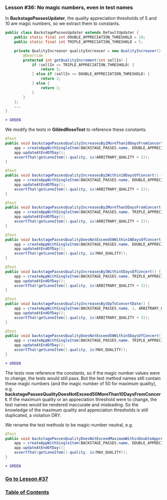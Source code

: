 ### Lesson #36: No magic numbers, even in test names
In **BackstagePassesUpdater**, the quality appreciation thresholds of 5 and 10 are magic numbers, so we extract them to constants.
```java
public class BackstagePassesUpdater extends DefaultUpdater {
    public static final int DOUBLE_APPRECIATION_THRESHOLD = 10;
    public static final int TRIPLE_APPRECIATION_THRESHOLD = 5;

    private QualityIncreaser qualityIncreaser = new QualityIncreaser() {
        @Override
        protected int getQualityIncrement(int sellIn) {
            if (sellIn <= TRIPLE_APPRECIATION_THRESHOLD) {
                return 3;
            } else if (sellIn <= DOUBLE_APPRECIATION_THRESHOLD) {
                return 2;
            } else {
                return 1;
            }
        }
    };
    ...
}
```
```diff
+ GREEN
```
We modify the tests in **GildedRoseTest** to reference these constants.  
```java
@Test
public void backstagePassesQualityIncreasesBy1MoreThan10DaysFromConcert() {
    app = createAppWithSingleItem(BACKSTAGE_PASSES.name, DOUBLE_APPRECIATION_THRESHOLD + 1, ARBITRARY_QUALITY);
    app.updateAtEndOfDay();
    assertThat(getLoneItem().quality, is(ARBITRARY_QUALITY + 1));
}

@Test
public void backstagePassesQualityIncreasesBy2Within10DaysOfConcert() {
    app = createAppWithSingleItem(BACKSTAGE_PASSES.name, DOUBLE_APPRECIATION_THRESHOLD, ARBITRARY_QUALITY);
    app.updateAtEndOfDay();
    assertThat(getLoneItem().quality, is(ARBITRARY_QUALITY + 2));
}

@Test
public void backstagePassesQualityIncreasesBy2MoreThan5DaysFromConcert() {
    app = createAppWithSingleItem(BACKSTAGE_PASSES.name, TRIPLE_APPRECIATION_THRESHOLD + 1, ARBITRARY_QUALITY);
    app.updateAtEndOfDay();
    assertThat(getLoneItem().quality, is(ARBITRARY_QUALITY + 2));
}

@Test
public void backstagePassesQualityDoesNotExceed50Within10DaysOfConcert() {
    app = createAppWithSingleItem(BACKSTAGE_PASSES.name, DOUBLE_APPRECIATION_THRESHOLD, MAX_QUALITY - 1);
    app.updateAtEndOfDay();
    assertThat(getLoneItem().quality, is(MAX_QUALITY));
}

@Test
public void backstagePassesQualityIncreasesBy3Within5DaysOfConcert() {
    app = createAppWithSingleItem(BACKSTAGE_PASSES.name, TRIPLE_APPRECIATION_THRESHOLD, ARBITRARY_QUALITY);
    app.updateAtEndOfDay();
    assertThat(getLoneItem().quality, is(ARBITRARY_QUALITY + 3));
}

@Test	
public void backstagePassesQualityIncreasesBy3UpToConcertDate() {
    app = createAppWithSingleItem(BACKSTAGE_PASSES.name, 1, ARBITRARY_QUALITY);
    app.updateAtEndOfDay();
    assertThat(getLoneItem().quality, is(ARBITRARY_QUALITY + 3));
}

@Test
public void backstagePassesQualityDoesNotExceed50Within5DaysOfConcert() {
    app = createAppWithSingleItem(BACKSTAGE_PASSES.name, TRIPLE_APPRECIATION_THRESHOLD, MAX_QUALITY - 2);
    app.updateAtEndOfDay();
    assertThat(getLoneItem().quality, is(MAX_QUALITY));
}
```
```diff
+ GREEN
```
The tests now reference the constants, so if the magic number values were to change, the tests would still pass.  But the test method names still contain these magic numbers (and the magic number of 50 for maximum quality), e.g. **backstagePassesQualityDoesNotExceed50MoreThan10DaysFromConcert**.  If the maximum quality or an appreciation threshold were to change, the test names would be rendered inaccurate and misleading.  So the knowledge of the maximum quality and appreciation thresholds is still duplicated, a violation DRY.  

We rename the test methods to be magic-number neutral, e.g. 
```java
@Test
public void backstagePassesQualityDoesNotExceedMaximumWithinDoubleAppreciationThreshold() {
    app = createAppWithSingleItem(BACKSTAGE_PASSES.name, DOUBLE_APPRECIATION_THRESHOLD, MAX_QUALITY - 1);
    app.updateAtEndOfDay();
    assertThat(getLoneItem().quality, is(MAX_QUALITY));
}
```
```diff
+ GREEN
```
### [Go to Lesson #37](https://github.com/d215steinberg/GildedRose-Java/tree/Lesson%2337)
### [Table of Contents](https://github.com/d215steinberg/GildedRose-Java/blob/startPoint/Table%20of%20Contents.md)